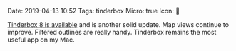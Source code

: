 Date: 2019-04-13 10:52
Tags: tinderbox
Micro: true
Icon: 🔗

[Tinderbox 8 is available](http://www.eastgate.com/Tinderbox/updates/Tinderbox8.html) and is another solid update. Map views continue to improve. Filtered outlines are really handy. Tinderbox remains the most useful app on my Mac.